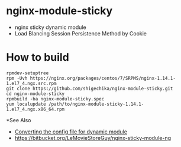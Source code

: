 # nginx-module-sticky

- nginx sticky dynamic module
- Load Blancing Session Persistence Method by Cookie

# How to build

    rpmdev-setuptree
    rpm -Uvh https://nginx.org/packages/centos/7/SRPMS/nginx-1.14.1-1.el7_4.ngx.src.rpm
    git clone https://github.com/shigechika/nginx-module-sticky.git
    cd nginx-module-sticky
    rpmbuild -ba nginx-module-sticky.spec
    yum localupdate /path/to/nginx-module-sticky-1.14.1-1.el7_4.ngx.x86_64.rpm

*See Also

- [Converting the config file for dynamic module](https://bitbucket.org/nginx-goodies/nginx-sticky-module-ng/issues/25/converting-the-config-file-for-dynamic)
- https://bitbucket.org/LeMovieStoreGuy/nginx-sticky-module-ng
